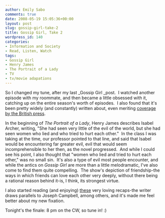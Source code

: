 ```yaml
---
author: Emily Sabo
comments: true
date: 2008-05-19 15:05:36+00:00
layout: post
slug: gossip-girl-take-2
title: Gossip Girl, Take 2
wordpress_id: 140
categories:
- Information and Society
- Read, Listen, Watch
tags:
- Gossip Girl
- Henry James
- The Portrait of a Lady
- TV
- tv/movie adapations
---
```


So I changed my tune, after my last _Gossip Girl _post.  I watched another episode with my roommate, and then became a little obsessed with it, catching up on the entire season's worth of episodes.  I also found that it's been pretty widely (and constantly) written about, even meriting [coverage by the British press](http://www.independent.co.uk/arts-entertainment/film-and-tv/features/teenage-kicks-how-gossip-girl-changed-tv-821513.html).

In the beginning of _The Portrait of a Lady_, Henry James describes Isabel Archer, writing, "She had seen very little of the evil of the world, but she had seen women who lied and who tried to hurt each other."  In the class I was taking at the time, our professor pointed to that line, and said that Isabel would be encountering far greater evil, evil that would seem incomprehensible to her then, as the novel progressed.  And while I could see his point, I also thought that "women who lied and tried to hurt each other," was no small sin.  It's also a type of evil most people encounter, and while the antics on _Gossip Girl_ are more than a little melodramatic, I've also come to find them quite compelling.  The show's depiction of friendship-the ways in which friends can love each other very deeply, without there being a rational reason behind it-is, I think, its strongest virtue.

I also started reading (and enjoying) [these](http://www.televisionwithoutpity.com/show/gossip-girl/recaps.php) very loving recaps-the writer draws parallels to Joseph Campbell, among others, and it's made me feel better about my new fixation.  

Tonight's the finale: 8 pm on the CW, so tune in! :)
